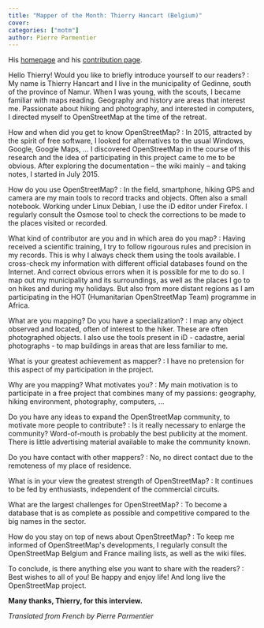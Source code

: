```yaml
---
title: "Mapper of the Month: Thierry Hancart (Belgium)"
cover:
categories: ["motm"]
author: Pierre Parmentier
---
```


His [homepage](https://www.openstreetmap.org/user/ThierryHancart) and his [contribution page](https://hdyc.neis-one.org/?ThierryHancart).

Hello Thierry! Would you like to briefly introduce yourself to our readers?
: My name is Thierry Hancart and I live in the municipality of Gedinne, south of the province of Namur. When I was young, with the scouts, I became familiar with maps reading. Geography and history are areas that interest me. Passionate about hiking and photography, and interested in computers, I directed myself to OpenStreetMap at the time of the retreat.

How and when did you get to know OpenStreetMap?
: In 2015, attracted by the spirit of free software, I looked for alternatives to the usual Windows, Google, Google Maps, … I discovered OpenStreetMap in the course of this research and the idea of participating in this project came to me to be obvious. After exploring the documentation – the wiki mainly – and taking notes, I started in July 2015.

How do you use OpenStreetMap?
: In the field, smartphone, hiking GPS and camera are my main tools to record tracks and objects. Often also a small notebook. Working under Linux Debian, I use the iD editor under Firefox. I regularly consult the Osmose tool to check the corrections to be made to the places visited or recorded.

What kind of contributor are you and in which area do you map?
: Having received a scientific training, I try to follow rigourous rules and precision in my records. This is why I always check them using the tools available. I cross-check my information with different official databases found on the Internet. And correct obvious errors when it is possible for me to do so. I map out my municipality and its surroundings, as well as the places I go to on hikes and during my holidays. But also from more distant regions as I am participating in the HOT (Humanitarian OpenStreetMap Team) programme in Africa.

What are you mapping? Do you have a specialization?
: I map any object observed and located, often of interest to the hiker. These are often photographed objects. I also use the tools present in iD - cadastre, aerial photographs - to map buildings in areas that are less familiar to me.

What is your greatest achievement as mapper?
: I have no pretension for this aspect of my participation in the project.

Why are you mapping? What motivates you?
: My main motivation is to participate in a free project that combines many of my passions: geography, hiking environment, photography, computers, …

Do you have any ideas to expand the OpenStreetMap community, to motivate more people to contribute?
: Is it really necessary to enlarge the community? Word-of-mouth is probably the best publicity at the moment. There is little advertising material available to make the community known.

Do you have contact with other mappers?
: No, no direct contact due to the remoteness of my place of residence.

What is in your view the greatest strength of OpenStreetMap?
: It continues to be fed by enthusiasts, independent of the commercial circuits.

What are the largest challenges for OpenStreetMap?
: To become a database that is as complete as possible and competitive compared to the big names in the sector.

How do you stay on top of news about OpenStreetMap?
: To keep me informed of OpenStreetMap's developments, I regularly consult the OpenStreetMap Belgium and France mailing lists, as well as the wiki files.

To conclude, is there anything else you want to share with the readers?
: Best wishes to all of you! Be happy and enjoy life! And long live the OpenStreetMap project.

**Many thanks, Thierry, for this interview.**

*Translated from French by Pierre Parmentier*
